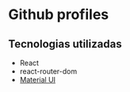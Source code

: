 # Github profiles


## Tecnologias utilizadas
* React
* react-router-dom
* [Material UI](https://mui.com/pt/)